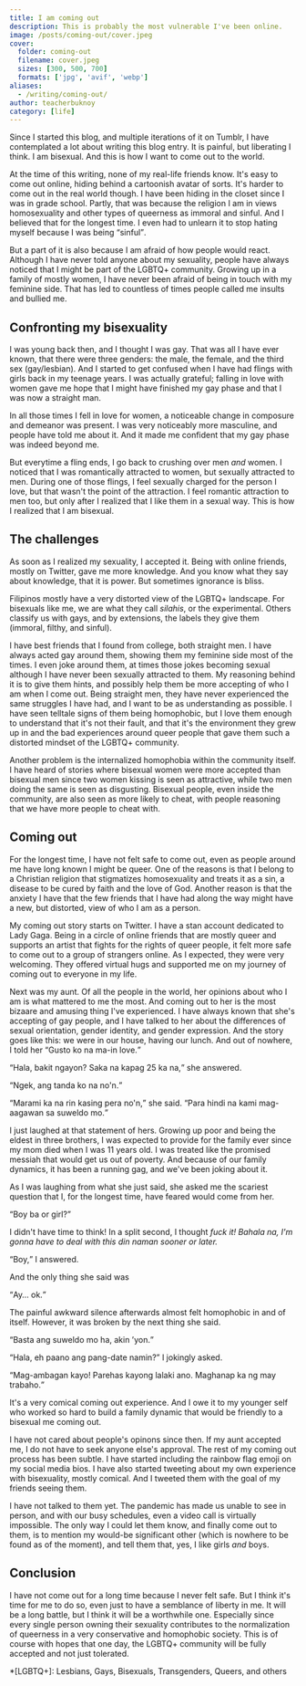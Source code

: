 ```yaml
---
title: I am coming out
description: This is probably the most vulnerable I've been online.
image: /posts/coming-out/cover.jpeg
cover:
  folder: coming-out
  filename: cover.jpeg
  sizes: [300, 500, 700]
  formats: ['jpg', 'avif', 'webp']
aliases: 
  - /writing/coming-out/
author: teacherbuknoy
category: [life]
---
```


Since I started this blog, and multiple iterations of it on Tumblr, I have contemplated a lot about writing this blog entry. It is painful, but liberating I think. I am bisexual. And this is how I want to come out to the world.

At the time of this writing, none of my real-life friends know. It's easy to come out online, hiding behind a cartoonish avatar of sorts. It's harder to come out in the real world though. I have been hiding in the closet since I was in grade school. Partly, that was because the religion I am in views homosexuality and other types of queerness as immoral and sinful. And I believed that for the longest time. I even had to unlearn it to stop hating myself because I was being <q>sinful</q>.

But a part of it is also because I am afraid of how people would react. Although I have never told anyone about my sexuality, people have always noticed that I might be part of the LGBTQ+ community. Growing up in a family of mostly women, I have never been afraid of being in touch with my feminine side. That has led to countless of times people called me insults and bullied me.

## Confronting my bisexuality

I was young back then, and I thought I was gay. That was all I have ever known, that there were three genders: the male, the female, and the third sex (gay/lesbian). And I started to get confused when I have had flings with girls back in my teenage years. I was actually grateful; falling in love with women gave me hope that I might have finished my gay phase and that I was now a straight man.

In all those times I fell in love for women, a noticeable change in composure and demeanor was present. I was very noticeably more masculine, and people have told me about it. And it made me confident that my gay phase was indeed beyond me.

But everytime a fling ends, I go back to crushing over men *and* women. I noticed that I was romantically attracted to women, but sexually attracted to men. During one of those flings, I feel sexually charged for the person I love, but that wasn't the point of the attraction. I feel romantic attraction to men too, but only after I realized that I like them in a sexual way. This is how I realized that I am bisexual.

## The challenges

As soon as I realized my sexuality, I accepted it. Being with online friends, mostly on Twitter, gave me more knowledge. And you know what they say about knowledge, that it is power. But sometimes ignorance is bliss.

Filipinos mostly have a very distorted view of the LGBTQ+ landscape. For bisexuals like me, we are what they call <i lang="tl">silahis</i>, or the experimental. Others classify us with gays, and by extensions, the labels they give them (immoral, filthy, and sinful).

I have best friends that I found from college, both straight men. I have always acted gay around them, showing them my feminine side most of the times. I even joke around them, at times those jokes becoming sexual although I have never been sexually attracted to them. My reasoning behind it is to give them hints, and possibly help them be more accepting of who I am when I come out. Being straight men, they have never experienced the same struggles I have had, and I want to be as understanding as possible. I have seen telltale signs of them being homophobic, but I love them enough to understand that it's not their fault, and that it's the environment they grew up in and the bad experiences around queer people that gave them such a distorted mindset of the LGBTQ+ community.

Another problem is the internalized homophobia within the community itself. I have heard of stories where bisexual women were more accepted than bisexual men since two women kissing is seen as attractive, while two men doing the same is seen as disgusting. Bisexual people, even inside the community, are also seen as more likely to cheat, with people reasoning that we have more people to cheat with.

## Coming out

For the longest time, I have not felt safe to come out, even as people around me have long known I might be queer. One of the reasons is that I belong to a Christian religion that stigmatizes homosexuality and treats it as a sin, a disease to be cured by faith and the love of God. Another reason is that the anxiety I have that the few friends that I have had along the way might have a new, but distorted, view of who I am as a person.

My coming out story starts on Twitter. I have a stan account dedicated to Lady Gaga. Being in a circle of online friends that are mostly queer and supports an artist that fights for the rights of queer people, it felt more safe to come out to a group of strangers online. As I expected, they were very welcoming. They offered virtual hugs and supported me on my journey of coming out to everyone in my life.

Next was my aunt. Of all the people in the world, her opinions about who I am is what mattered to me the most. And coming out to her is the most bizaare and amusing thing I've experienced. I have always known that she's accepting of gay people, and I have talked to her about the differences of sexual orientation, gender identity, and gender expression. And the story goes like this: we were in our house, having our lunch. And out of nowhere, I told her <q lang="fil">Gusto ko na ma-in love.</q>

<q lang="fil">Hala, bakit ngayon? Saka na kapag 25 ka na,</q> she answered.

<q lang="fil">Ngek, ang tanda ko na no'n.</q>

<q lang="fil">Marami ka na rin kasing pera no'n,</q> she said. <q lang="fil">Para hindi na kami mag-aagawan sa suweldo mo.</q>

I just laughed at that statement of hers. Growing up poor and being the eldest in three brothers, I was expected to provide for the family ever since my mom died when I was 11 years old. I was treated like the promised messiah that would get us out of poverty. And because of our family dynamics, it has been a running gag, and we've been joking about it.

As I was laughing from what she just said, she asked me the scariest question that I, for the longest time, have feared would come from her.

<q lang="fil">Boy ba or girl?</q>

I didn't have time to think! In a split second, I thought <i>fuck it! <span lang="fil">Bahala na, I'm gonna have to deal with this din naman sooner or later.</span></i>

<q lang="fil">Boy,</q> I answered.

And the only thing she said was

<q lang="fil">Ay&hellip; ok.</q>

The painful awkward silence afterwards almost felt homophobic in and of itself. However, it was broken by the next thing she said.

<q lang="fil">Basta ang suweldo mo ha, akin &rsquo;yon.</q>

<q lang="fil">Hala, eh paano ang pang-date namin?</q> I jokingly asked.

<q lang="fil">Mag-ambagan kayo! Parehas kayong lalaki ano. Maghanap ka ng may trabaho.</q>

It's a very comical coming out experience. And I owe it to my younger self who worked so hard to build a family dynamic that would be friendly to a bisexual me coming out.

I have not cared about people's opinons since then. If my aunt accepted me, I do not have to seek anyone else's approval. The rest of my coming out process has been subtle. I have started including the rainbow flag emoji on my social media bios. I have also started tweeting about my own experience with bisexuality, mostly comical. And I tweeted them with the goal of my friends seeing them.

I have not talked to them yet. The pandemic has made us unable to see in person, and with our busy schedules, even a video call is virtually impossible. The only way I could let them know, and finally come out to them, is to mention my would-be significant other (which is nowhere to be found as of the moment), and tell them that, yes, I like girls <em>and</em> boys.

## Conclusion

I have not come out for a long time because I never felt safe. But I think it's time for me to do so, even just to have a semblance of liberty in me. It will be a long battle, but I think it will be a worthwhile one. Especially since every single person owning their sexuality contributes to the normalization of queerness in a very conservative and homophobic society. This is of course with hopes that one day, the LGBTQ+ community will be fully accepted and not just tolerated.

*[LGBTQ+]: Lesbians, Gays, Bisexuals, Transgenders, Queers, and others

